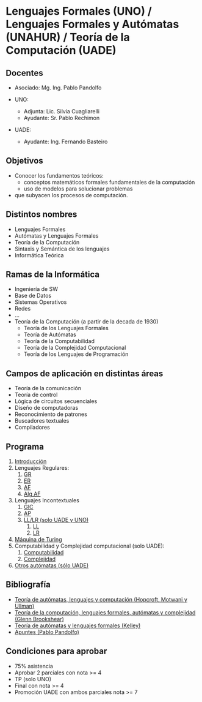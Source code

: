 # Lenguajes Formales (UNO) / Lenguajes Formales y Autómatas (UNAHUR) / Teoría de la Computación (UADE)

## Docentes

* Asociado: Mg. Ing. Pablo Pandolfo

* UNO:
  * Adjunta: Lic. Silvia Cuagliarelli
  * Ayudante: Sr. Pablo Rechimon

* UADE:
  * Ayudante: Ing. Fernando Basteiro

## Objetivos

* Conocer los fundamentos teóricos:
  * conceptos matemáticos formales fundamentales de la computación
  * uso de modelos para solucionar problemas
* que subyacen los procesos de computación.

## Distintos nombres

* Lenguajes Formales
* Autómatas y Lenguajes Formales
* Teoría de la Computación
* Sintaxis y Semántica de los lenguajes
* Informática Teórica

## Ramas de la Informática

* Ingeniería de SW
* Base de Datos
* Sistemas Operativos
* Redes
* ...
* Teoría de la Computación (a partir de la decada de 1930)
  * Teoría de los Lenguajes Formales
  * Teoría de Autómatas
  * Teoría de la Computabilidad
  * Teoría de la Complejidad Computacional
  * Teoría de los Lenguajes de Programación

## Campos de aplicación en distintas áreas

* Teoría de la comunicación
* Teoría de control
* Lógica de circuitos secuenciales
* Diseño de computadoras
* Reconocimiento de patrones
* Buscadores textuales
* Compiladores

## Programa

1. [Introducción](doc/LF.md)
1. Lenguajes Regulares:
    1. [GR](doc/GR.md)
    1. [ER](doc/ER.md)
    1. [AF](doc/AF.md)
    1. [Alg AF](doc/AF2.md)
1. Lenguajes Incontextuales
    1. [GIC](doc/GIC.md)
    1. [AP](doc/AP.md)
    1. [LL/LR (solo UADE y UNO)](doc/parsers.md)
        1. [LL](doc/ASD.md)
        1. [LR](doc/ASA.md)
1. [Máquina de Turing](doc/MT.md)
1. Computabilidad y Complejidad computacional (solo UADE):
    1. [Computabilidad](doc/computabilidad.md)
    1. [Complejidad](doc/complejidad.md)
1. [Otros autómatas (sólo UADE)](doc/otros.md)

## Bibliografía

* [Teoría de autómatas, lenguajes y computación (Hopcroft, Motwani y Ullman)](biblio/)
* [Teoría de la computación, lenguajes formales, autómatas y complejidad (Glenn Brookshear)](biblio/)
* [Teoría de autómatas y lenguajes formales (Kelley)](biblio/)
* [Apuntes (Pablo Pandolfo)](doc/)

## Condiciones para aprobar

* 75% asistencia
* Aprobar 2 parciales con nota >= 4
* TP (solo UNO)
* Final con nota >= 4
* Promoción UADE con ambos parciales nota >= 7
